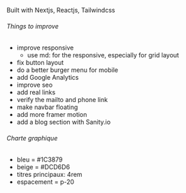 Built with Nextjs, Reactjs, Tailwindcss

###### Things to improve ######
- improve responsive
    - use md: for the responsive, especially for grid layout
- fix button layout
- do a better burger menu for mobile
- add Google Analytics
- improve seo
- add real links
- verify the mailto and phone link
- make navbar floating
- add more framer motion
- add a blog section with Sanity.io



###### Charte graphique ######
- bleu = #1C3879
- beige = #DCD6D6
- titres principaux: 4rem
- espacement = p-20 


